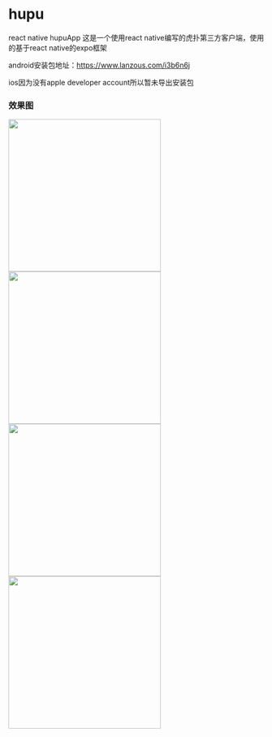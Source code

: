 # hupu
react native hupuApp
这是一个使用react native编写的虎扑第三方客户端，使用的基于react native的expo框架

android安装包地址：https://www.lanzous.com/i3b6n6j

ios因为没有apple developer account所以暂未导出安装包

### 效果图
<div style={display:flex;}>
<img src="https://i.loli.net/2019/02/27/5c7663ba7d428.jpg" width="300">
<img src="https://i.loli.net/2019/02/27/5c7665d315b82.jpg" width="300">
<img src="https://i.loli.net/2019/02/27/5c7665f7423ed.jpg" width="300">
<img src="https://i.loli.net/2019/02/27/5c7666d207cd6.jpg" width="300">
</div>
